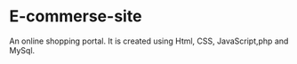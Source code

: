 # E-commerse-site
An online shopping portal. It is created using Html, CSS, JavaScript,php and MySql.
